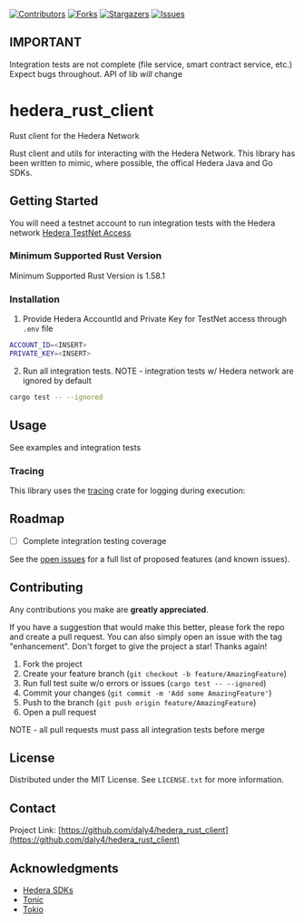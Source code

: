 <!-- PROJECT SHIELDS -->
[![Contributors][contributors-shield]][contributors-url]
[![Forks][forks-shield]][forks-url]
[![Stargazers][stars-shield]][stars-url]
[![Issues][issues-shield]][issues-url]

## IMPORTANT

Integration tests are not complete (file service, smart contract service, etc.) Expect bugs throughout. API of lib *will* change

# hedera_rust_client

Rust client for the Hedera Network

Rust client and utils for interacting with the Hedera Network. This library has been written to mimic, where possible, the offical Hedera Java and Go SDKs.

## Getting Started

You will need a testnet account to run integration tests with the Hedera network
[Hedera TestNet Access](https://docs.hedera.com/guides/testnet/testnet-access)

### Minimum Supported Rust Version

Minimum Supported Rust Version is 1.58.1

### Installation

1. Provide Hedera AccountId and Private Key for TestNet access through `.env` file

```sh
ACCOUNT_ID=<INSERT>
PRIVATE_KEY=<INSERT>
```

2. Run all integration tests. NOTE - integration tests w/ Hedera network are ignored by default

```sh
cargo test -- --ignored
```

## Usage

See examples and integration tests

### Tracing

This library uses the [tracing](https://github.com/tokio-rs/tracing) crate for logging during execution:

## Roadmap

- [ ] Complete integration testing coverage

See the [open issues](https://github.com/daly4/hedera_rust_client/issues) for a full list of proposed features (and known issues).

## Contributing

Any contributions you make are **greatly appreciated**.

If you have a suggestion that would make this better, please fork the repo and create a pull request. You can also simply open an issue with the tag "enhancement".
Don't forget to give the project a star! Thanks again!

1. Fork the project
2. Create your feature branch (`git checkout -b feature/AmazingFeature`)
3. Run full test suite w/o errors or issues (`cargo test -- --ignored`)
4. Commit your changes (`git commit -m 'Add some AmazingFeature'`)
5. Push to the branch (`git push origin feature/AmazingFeature`)
6. Open a pull request

NOTE - all pull requests must pass all integration tests before merge

## License

Distributed under the MIT License. See `LICENSE.txt` for more information.

## Contact

Project Link: [https://github.com/daly4/hedera_rust_client](https://github.com/daly4/hedera_rust_client)

## Acknowledgments

- [Hedera SDKs](https://github.com/hashgraph)
- [Tonic](https://github.com/hyperium/tonic)
- [Tokio](https://github.com/tokio-rs/tokio)

<!-- MARKDOWN LINKS & IMAGES -->
<!-- https://www.markdownguide.org/basic-syntax/#reference-style-links -->

[contributors-shield]: https://img.shields.io/github/contributors/daly4/hedera_rust_client
[contributors-url]: https://github.com/daly4/hedera_rust_client/graphs/contributors
[forks-shield]: https://img.shields.io/github/forks/daly4/hedera_rust_client
[forks-url]: https://github.com/daly4/hedera_rust_client/network/members
[stars-shield]: https://img.shields.io/github/stars/daly4/hedera_rust_client
[stars-url]: https://github.com/daly4/hedera_rust_client/stargazers
[issues-shield]: https://img.shields.io/github/issues/daly4/hedera_rust_client
[issues-url]: https://github.com/daly4/hedera_rust_client/issues
